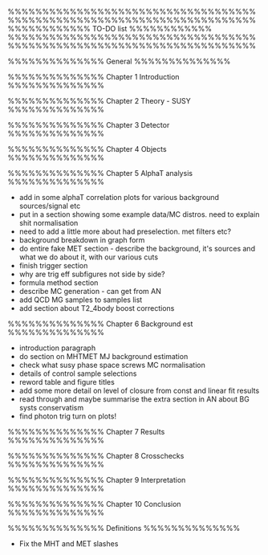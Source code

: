 %%%%%%%%%%%%%%%%%%%%%%%%%%%%%%%%%%%%%%%%%%%%%%%%%%%%%%%%%%%%%%%%%%%%%%%%
%%%%%%%%%%%%                    TO-DO list                  %%%%%%%%%%%%
%%%%%%%%%%%%%%%%%%%%%%%%%%%%%%%%%%%%%%%%%%%%%%%%%%%%%%%%%%%%%%%%%%%%%%%%

%%%%%%%%%%%%%%
General
%%%%%%%%%%%%%%


%%%%%%%%%%%%%%
Chapter 1
Introduction
%%%%%%%%%%%%%%


%%%%%%%%%%%%%%
Chapter 2
Theory - SUSY
%%%%%%%%%%%%%%


%%%%%%%%%%%%%%
Chapter 3
Detector
%%%%%%%%%%%%%%


%%%%%%%%%%%%%%
Chapter 4
Objects
%%%%%%%%%%%%%%


%%%%%%%%%%%%%%
Chapter 5
AlphaT analysis
%%%%%%%%%%%%%%
- add in some alphaT correlation plots for various background sources/signal
etc
- put in a section showing some example data/MC distros. need to explain shit 
normalisation
- need to add a little more about had preselection. met filters etc?
- background breakdown in graph form
- do entire fake MET section - describe the background, it's sources and what we
do about it, with our various cuts
- finish trigger section
- why are trig eff subfigures not side by side?
- formula method section
- describe MC generation - can get from AN
- add QCD MG samples to samples list
- add section about T2_4body boost corrections

%%%%%%%%%%%%%%
Chapter 6
Background est
%%%%%%%%%%%%%%
- introduction paragraph
- do section on MHTMET MJ background estimation
- check what susy phase space screws MC normalisation
- details of control sample selections
- reword table and figure titles
- add some more detail on level of closure from const and linear fit results
- read through and maybe summarise the extra section in AN about BG systs 
conservatism
- find photon trig turn on plots!


%%%%%%%%%%%%%%
Chapter 7
Results
%%%%%%%%%%%%%%


%%%%%%%%%%%%%%
Chapter 8
Crosschecks
%%%%%%%%%%%%%%


%%%%%%%%%%%%%%
Chapter 9
Interpretation
%%%%%%%%%%%%%%


%%%%%%%%%%%%%%
Chapter 10
Conclusion
%%%%%%%%%%%%%%


%%%%%%%%%%%%%%
Definitions
%%%%%%%%%%%%%%
- Fix the MHT and MET slashes

